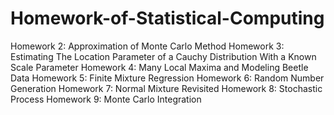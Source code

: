 # Homework-of-Statistical-Computing

Homework 2: Approximation of Monte Carlo Method
Homework 3: Estimating The Location Parameter of a Cauchy Distribution With a Known Scale Parameter
Homework 4: Many Local Maxima and Modeling Beetle Data
Homework 5: Finite Mixture Regression
Homework 6: Random Number Generation
Homework 7: Normal Mixture Revisited
Homework 8: Stochastic Process
Homework 9: Monte Carlo Integration